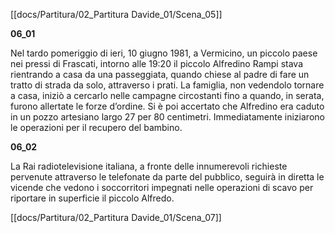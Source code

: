 [[docs/Partitura/02_Partitura Davide_01/Scena_05]]

**06_01**

Nel tardo pomeriggio di ieri, 10 giugno 1981, a Vermicino, un piccolo paese nei pressi di Frascati, intorno alle 19:20 il piccolo Alfredino Rampi stava rientrando a casa da una passeggiata, quando chiese al padre di fare un tratto di strada da solo, attraverso i prati. La famiglia, non vedendolo tornare a casa, iniziò a cercarlo nelle campagne circostanti fino a quando, in serata, furono allertate le forze d’ordine. Si è poi accertato che Alfredino era caduto in un pozzo artesiano largo 27 per 80 centimetri. Immediatamente iniziarono le operazioni per il recupero del bambino.

**06_02**

La Rai radiotelevisione italiana, a fronte delle innumerevoli richieste pervenute attraverso le telefonate da parte del pubblico, seguirà in diretta le vicende che vedono i soccorritori impegnati nelle operazioni di scavo per riportare in superficie il piccolo Alfredo.

[[docs/Partitura/02_Partitura Davide_01/Scena_07]]